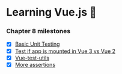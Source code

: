# Learning Vue.js :tada:

### Chapter 8 milestones

- [x] [Basic Unit Testing](/basics/tests/unit/App.spec.js/)
- [x] [Test if app is mounted in Vue 3 vs Vue 2](../../tree/chapter-8/basics/tests/unit/App.spec.js#L5-L21)
- [x] [Vue-test-utils](/basics/tests/unit/App.spec.js)
- [x] [More assertions](/basics/tests/unit/App.spec.js)
